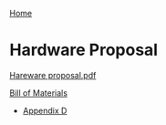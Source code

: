[Home](/index.md)


# **Hardware Proposal**

[Hareware proposal.pdf](https://github.com/Team-309-Weather-Station/EGR314-Spring2024-Team309.github.io/files/14569112/Hareware.proposal.pdf)




[Bill of Materials](https://docs.google.com/spreadsheets/d/1t2ft6POlQOHWxzSHua7qpe4oo7F90Wr8/edit#gid=70035195)
* [Appendix D](/Appendix_D.md)
